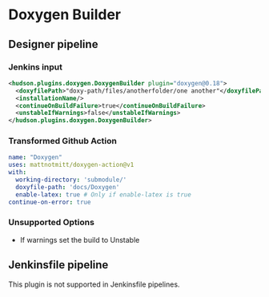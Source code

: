 # Doxygen Builder

## Designer pipeline

### Jenkins input

```xml
<hudson.plugins.doxygen.DoxygenBuilder plugin="doxygen@0.18">
  <doxyfilePath>"doxy-path/files/anotherfolder/one another"</doxyfilePath>
  <installationName/>
  <continueOnBuildFailure>true</continueOnBuildFailure>
  <unstableIfWarnings>false</unstableIfWarnings>
</hudson.plugins.doxygen.DoxygenBuilder>
```

### Transformed Github Action

```yaml
name: "Doxygen"
uses: mattnotmitt/doxygen-action@v1
with:
  working-directory: 'submodule/'
  doxyfile-path: 'docs/Doxygen'
  enable-latex: true # Only if enable-latex is true
continue-on-error: true
```

### Unsupported Options

- If warnings set the build to Unstable

## Jenkinsfile pipeline

This plugin is not supported in Jenkinsfile pipelines.
